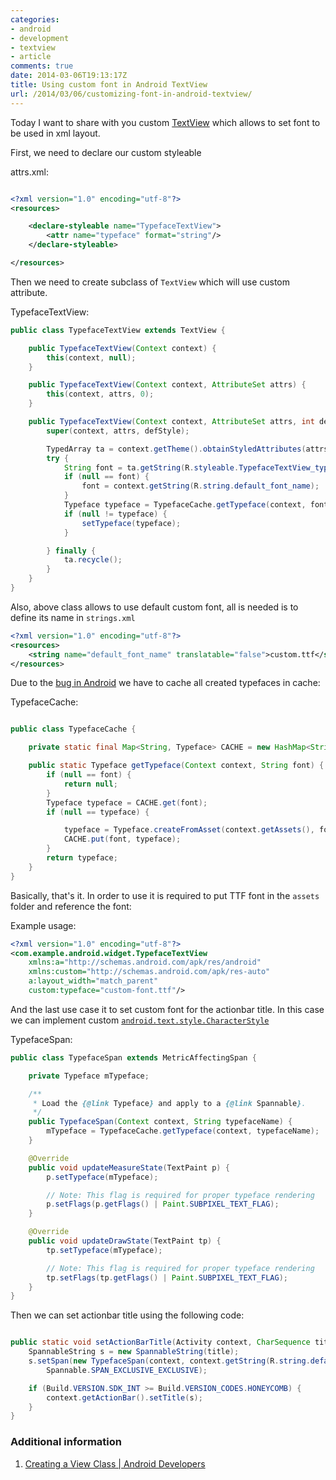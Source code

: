 ```yaml
---
categories:
- android
- development
- textview
- article
comments: true
date: 2014-03-06T19:13:17Z
title: Using custom font in Android TextView
url: /2014/03/06/customizing-font-in-android-textview/
---
```


Today I want to share with you custom [TextView] which allows to set font to be used in xml layout.

First, we need to declare our custom styleable

attrs.xml: 

```xml 

<?xml version="1.0" encoding="utf-8"?>
<resources>

    <declare-styleable name="TypefaceTextView">
        <attr name="typeface" format="string"/>
    </declare-styleable>

</resources>

```

Then we need to create subclass of `TextView` which will use custom attribute.

TypefaceTextView: 

```java 
public class TypefaceTextView extends TextView {

    public TypefaceTextView(Context context) {
        this(context, null);
    }

    public TypefaceTextView(Context context, AttributeSet attrs) {
        this(context, attrs, 0);
    }

    public TypefaceTextView(Context context, AttributeSet attrs, int defStyle) {
        super(context, attrs, defStyle);

        TypedArray ta = context.getTheme().obtainStyledAttributes(attrs, R.styleable.TypefaceTextView, 0, 0);
        try {
            String font = ta.getString(R.styleable.TypefaceTextView_typeface);
            if (null == font) {
                font = context.getString(R.string.default_font_name);
            }
            Typeface typeface = TypefaceCache.getTypeface(context, font);
            if (null != typeface) {
                setTypeface(typeface);
            }

        } finally {
            ta.recycle();
        }
    }
}
```

Also, above class allows to use default custom font, all is needed is to define its name in `strings.xml`

```xml
<?xml version="1.0" encoding="utf-8"?>
<resources>
    <string name="default_font_name" translatable="false">custom.ttf</string>
</resources>

```

Due to the [bug in Android][issue9904] we have to cache all created typefaces in cache:

TypefaceCache: 

```java

public class TypefaceCache {

    private static final Map<String, Typeface> CACHE = new HashMap<String, Typeface>();

    public static Typeface getTypeface(Context context, String font) {
        if (null == font) {
            return null;
        }
        Typeface typeface = CACHE.get(font);
        if (null == typeface) {

            typeface = Typeface.createFromAsset(context.getAssets(), font);
            CACHE.put(font, typeface);
        }
        return typeface;
    }
}
```

Basically, that's it. In order to use it is required to put TTF font in the `assets` folder and reference the font:

Example usage: 

```xml 
<?xml version="1.0" encoding="utf-8"?>
<com.example.android.widget.TypefaceTextView 
    xmlns:a="http://schemas.android.com/apk/res/android"
    xmlns:custom="http://schemas.android.com/apk/res-auto"
    a:layout_width="match_parent"
    custom:typeface="custom-font.ttf"/>
```

And the last use case it to set custom font for the actionbar title. In this case we can implement custom [`android.text.style.CharacterStyle`][CharacterStyle]

TypefaceSpan: 

```java 
public class TypefaceSpan extends MetricAffectingSpan {

    private Typeface mTypeface;

    /**
     * Load the {@link Typeface} and apply to a {@link Spannable}.
     */
    public TypefaceSpan(Context context, String typefaceName) {
        mTypeface = TypefaceCache.getTypeface(context, typefaceName);
    }

    @Override
    public void updateMeasureState(TextPaint p) {
        p.setTypeface(mTypeface);

        // Note: This flag is required for proper typeface rendering
        p.setFlags(p.getFlags() | Paint.SUBPIXEL_TEXT_FLAG);
    }

    @Override
    public void updateDrawState(TextPaint tp) {
        tp.setTypeface(mTypeface);

        // Note: This flag is required for proper typeface rendering
        tp.setFlags(tp.getFlags() | Paint.SUBPIXEL_TEXT_FLAG);
    }
}
```

Then we can set actionbar title using the following code:

``` java

public static void setActionBarTitle(Activity context, CharSequence title) {
    SpannableString s = new SpannableString(title);
    s.setSpan(new TypefaceSpan(context, context.getString(R.string.default_font_name)), 0, s.length(),
        Spannable.SPAN_EXCLUSIVE_EXCLUSIVE);

    if (Build.VERSION.SDK_INT >= Build.VERSION_CODES.HONEYCOMB) {
        context.getActionBar().setTitle(s);
    }
}

```

### Additional information

1. [Creating a View Class | Android Developers](http://developer.android.com/training/custom-views/#create-view.html)

[issue9904]: https://code.google.com/p/android/issues/detail?id=9904
[CharacterStyle]: http://developer.android.com/reference/android/text/style/CharacterStyle.html
[TextView]: http://developer.android.com/reference/android/widget/TextView.html
